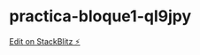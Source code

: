 # practica-bloque1-ql9jpy

[Edit on StackBlitz ⚡️](https://stackblitz.com/edit/practica-bloque1-ql9jpy)